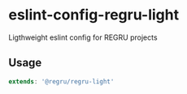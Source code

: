 # eslint-config-regru-light

Ligthweight eslint config for REGRU projects

## Usage
```javascript
extends: '@regru/regru-light'
```
